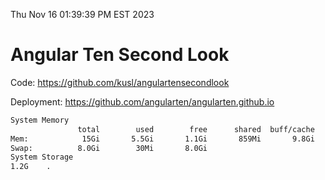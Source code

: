 Thu Nov 16 01:39:39 PM EST 2023

# Angular Ten Second Look

Code: https://github.com/kusl/angulartensecondlook

Deployment: https://github.com/angularten/angularten.github.io

```bash
System Memory
               total        used        free      shared  buff/cache   available
Mem:            15Gi       5.5Gi       1.1Gi       859Mi       9.8Gi       9.8Gi
Swap:          8.0Gi        30Mi       8.0Gi
System Storage
1.2G	.
```
```bash
